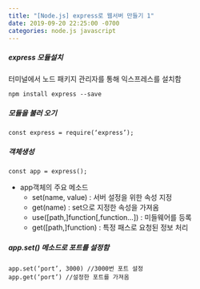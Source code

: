```yaml
---
title: "[Node.js] express로 웹서버 만들기 1"
date: 2019-09-20 22:25:00 -0700
categories: node.js javascript
---
```


##### express 모듈설치

터미널에서 노드 패키지 관리자를 통해 익스프레스를 설치함

<pre><code>npm install express --save</code></pre>


##### 모듈을 불러 오기

<pre><code>const express = require(‘express’);</code></pre>


##### 객체생성

<pre><code>const app = express();</code></pre>


* app객체의 주요 메소드
  * set(name, value) : 서버 설정을 위한 속성 지정
  * get(name) : set으로 지정한 속성을 가져옴
  * use([path,]function[,function…]) : 미들웨어를 등록
  * get([path,]function) : 특정 패스로 요청된 정보 처리


##### app.set() 메소드로 포트를 설정함
<pre><code>app.set(‘port’, 3000) //3000번 포트 설정
app.get(‘port’) //설정한 포트를 가져옴
</code></pre>


